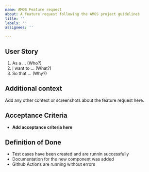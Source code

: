 ```yaml
---
name: AMOS Feature request
about: A feature request following the AMOS project guidelines
title: ''
labels: ''
assignees: ''

---
```

## User Story

1. As a ... (Who?)
2. I want to ... (What?)
3. So that ... (Why?)

## Additional context

Add any other context or screenshots about the feature request here.

## Acceptance Criteria

- **Add acceptance criteria here**

## Definition of Done

- Test cases have been created and are runnin successfully
- Documentation for the new component was added
- Github Actions are running without errors

